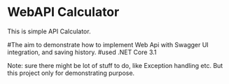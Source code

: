 # WebAPI Calculator
This is simple API Calculator. 

#The aim to demonstrate how to implement Web Api with Swagger UI integration, and saving history.
#used .NET Core 3.1

Note: sure there might be lot of stuff to do, like Exception handling etc. But this project only for demonstrating purpose.
